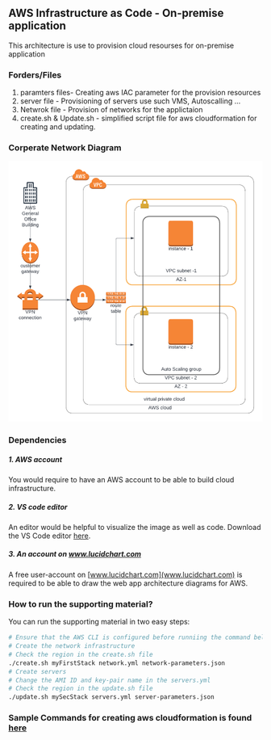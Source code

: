 ## AWS Infrastructure as Code - On-premise application
This architecture is use to provision cloud resourses for on-premise application

### Forders/Files
1. paramters files- Creating aws IAC parameter for the provision resources
2. server file - Provisioning of servers use such VMS, Autoscalling ...
3. Netwrok file - Provision of networks for the applictaion
4. create.sh & Update.sh - simplified script file for aws cloudformation for creating and updating.

### Corperate Network Diagram
![Screenshot](Corperate-cloud_Infrastructure.png)

### Dependencies
##### 1. AWS account
You would require to have an AWS account to be able to build cloud infrastructure.

##### 2. VS code editor
An editor would be helpful to visualize the image as well as code. Download the VS Code editor [here](https://code.visualstudio.com/download).

##### 3. An account on www.lucidchart.com
A free user-account on [www.lucidchart.com](www.lucidchart.com) is required to be able to draw the web app architecture diagrams for AWS.


### How to run the supporting material?
You can run the supporting material in two easy steps:
```bash
# Ensure that the AWS CLI is configured before runniing the command below
# Create the network infrastructure
# Check the region in the create.sh file
./create.sh myFirstStack network.yml network-parameters.json
# Create servers
# Change the AMI ID and key-pair name in the servers.yml
# Check the region in the update.sh file
./update.sh mySecStack servers.yml server-parameters.json
```


### Sample Commands for creating aws cloudformation is found [here](./commands/README.md) 